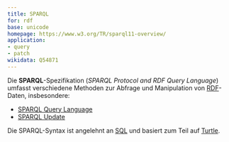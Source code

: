 ```yaml
---
title: SPARQL
for: rdf
base: unicode
homepage: https://www.w3.org/TR/sparql11-overview/
application:
- query
- patch
wikidata: Q54871
---
```


Die **SPARQL**-Spezifikation (*SPARQL Protocol and RDF Query Language*) umfasst verschiedene Methoden zur Abfrage und Manipulation von [RDF](rdf)-Daten, insbesondere:

* [SPARQL Query Language](sparql-query)
* [SPARQL Update](sparql-update)

Die SPARQL-Syntax ist angelehnt an [SQL](sql) und basiert zum Teil auf [Turtle](rdf/turtle).
